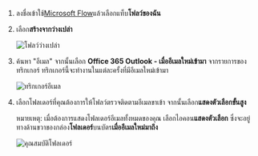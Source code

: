 1. ลงชื่อเข้าใช้[Microsoft Flow](https://flow.microsoft.com)แล้วเลือกแท็บ**โฟลว์ของฉัน**
2. เลือก**สร้างจากว่างเปล่า**
   
    ![โฟลว์ว่างเปล่า](media/email-triggers/email-triggers-create-blank.png)
3. ค้นหา "อีเมล" จากนั้นเลือก **Office 365 Outlook - เมื่ออีเมลใหม่เข้ามา** จากรายการของทริกเกอร์ ทริกเกอร์นี้จะทำงานในแต่ละครั้งที่มีอีเมลใหม่เข้ามา
   
    ![ทริกเกอร์อีเมล](media/email-triggers/email-triggers-1.png)
4. เลือกโฟลเดอร์ที่คุณต้องการให้โฟลว์ตรวจติดตามอีเมลขาเข้า จากนั้นเลือก**แสดงตัวเลือกขั้นสูง**
   
     หมายเหตุ: เมื่อต้องการแสดงโฟลเดอร์อีเมลทั้งหมดของคุณ เลือกไอคอน**แสดงตัวเลือก** ซึ่งจะอยู่ทางด้านขวาของกล่อง**โฟลเดอร์**บนบัตร**เมื่ออีเมลใหม่มาถึง**
   
    ![คุณสมบัติโฟลเดอร์](media/email-triggers/email-triggers-subject-folder.png)

